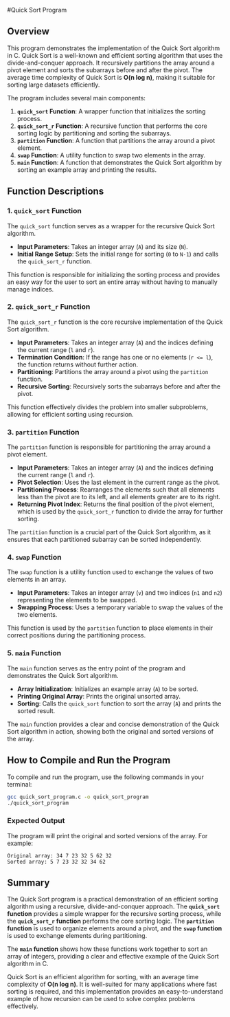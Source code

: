 #Quick Sort Program

## Overview
This program demonstrates the implementation of the Quick Sort algorithm in C. Quick Sort is a well-known and efficient sorting algorithm that uses the divide-and-conquer approach. It recursively partitions the array around a pivot element and sorts the subarrays before and after the pivot. The average time complexity of Quick Sort is **O(n log n)**, making it suitable for sorting large datasets efficiently.

The program includes several main components:
1. **`quick_sort` Function**: A wrapper function that initializes the sorting process.
2. **`quick_sort_r` Function**: A recursive function that performs the core sorting logic by partitioning and sorting the subarrays.
3. **`partition` Function**: A function that partitions the array around a pivot element.
4. **`swap` Function**: A utility function to swap two elements in the array.
5. **`main` Function**: A function that demonstrates the Quick Sort algorithm by sorting an example array and printing the results.

## Function Descriptions

### 1. `quick_sort` Function
The `quick_sort` function serves as a wrapper for the recursive Quick Sort algorithm.
- **Input Parameters**: Takes an integer array (`A`) and its size (`N`).
- **Initial Range Setup**: Sets the initial range for sorting (`0` to `N-1`) and calls the `quick_sort_r` function.

This function is responsible for initializing the sorting process and provides an easy way for the user to sort an entire array without having to manually manage indices.

### 2. `quick_sort_r` Function
The `quick_sort_r` function is the core recursive implementation of the Quick Sort algorithm.
- **Input Parameters**: Takes an integer array (`A`) and the indices defining the current range (`l` and `r`).
- **Termination Condition**: If the range has one or no elements (`r <= l`), the function returns without further action.
- **Partitioning**: Partitions the array around a pivot using the `partition` function.
- **Recursive Sorting**: Recursively sorts the subarrays before and after the pivot.

This function effectively divides the problem into smaller subproblems, allowing for efficient sorting using recursion.

### 3. `partition` Function
The `partition` function is responsible for partitioning the array around a pivot element.
- **Input Parameters**: Takes an integer array (`A`) and the indices defining the current range (`l` and `r`).
- **Pivot Selection**: Uses the last element in the current range as the pivot.
- **Partitioning Process**: Rearranges the elements such that all elements less than the pivot are to its left, and all elements greater are to its right.
- **Returning Pivot Index**: Returns the final position of the pivot element, which is used by the `quick_sort_r` function to divide the array for further sorting.

The `partition` function is a crucial part of the Quick Sort algorithm, as it ensures that each partitioned subarray can be sorted independently.

### 4. `swap` Function
The `swap` function is a utility function used to exchange the values of two elements in an array.
- **Input Parameters**: Takes an integer array (`v`) and two indices (`n1` and `n2`) representing the elements to be swapped.
- **Swapping Process**: Uses a temporary variable to swap the values of the two elements.

This function is used by the `partition` function to place elements in their correct positions during the partitioning process.

### 5. `main` Function
The `main` function serves as the entry point of the program and demonstrates the Quick Sort algorithm.
- **Array Initialization**: Initializes an example array (`A`) to be sorted.
- **Printing Original Array**: Prints the original unsorted array.
- **Sorting**: Calls the `quick_sort` function to sort the array (`A`) and prints the sorted result.

The `main` function provides a clear and concise demonstration of the Quick Sort algorithm in action, showing both the original and sorted versions of the array.

## How to Compile and Run the Program
To compile and run the program, use the following commands in your terminal:

```sh
gcc quick_sort_program.c -o quick_sort_program
./quick_sort_program
```

### Expected Output
The program will print the original and sorted versions of the array. For example:

```
Original array: 34 7 23 32 5 62 32
Sorted array: 5 7 23 32 32 34 62
```

## Summary
The Quick Sort program is a practical demonstration of an efficient sorting algorithm using a recursive, divide-and-conquer approach. The **`quick_sort` function** provides a simple wrapper for the recursive sorting process, while the **`quick_sort_r` function** performs the core sorting logic. The **`partition` function** is used to organize elements around a pivot, and the **`swap` function** is used to exchange elements during partitioning.

The **`main` function** shows how these functions work together to sort an array of integers, providing a clear and effective example of the Quick Sort algorithm in C.

Quick Sort is an efficient algorithm for sorting, with an average time complexity of **O(n log n)**. It is well-suited for many applications where fast sorting is required, and this implementation provides an easy-to-understand example of how recursion can be used to solve complex problems effectively.

